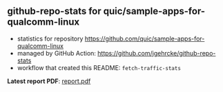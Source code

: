 ## github-repo-stats for quic/sample-apps-for-qualcomm-linux

- statistics for repository https://github.com/quic/sample-apps-for-qualcomm-linux
- managed by GitHub Action: https://github.com/jgehrcke/github-repo-stats
- workflow that created this README: `fetch-traffic-stats`

**Latest report PDF**: [report.pdf](https://github.com/njjetha/System-Design/raw/github-repo-stats/quic/sample-apps-for-qualcomm-linux/latest-report/report.pdf)

